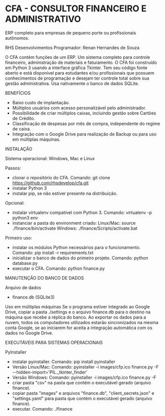 # CFA - CONSULTOR FINANCEIRO E ADMINISTRATIVO
ERP completo para empresas de pequeno porte ou profissionais autônomos.

RHS Desenvolvimentos
Programador: Renan Hernandes de Souza

O CFA contém funções de um ERP. Um sistema completo para controle financeiro, administração de materiais e faturamento.
O CFA foi construído em Python 3 usando a interface gráfica Tkinter. Tem seu código fonte aberto e está disponível para estudantes e/ou profissionais que possuem conhecimentos de programação e desejam ter controle total sobre sua gestão administrativa. Usa nativamente o banco de dados SQLite.


BENEFÍCIOS
- Baixo custo de implantação.
- Múltiplos usuários com acesso personalizável pelo administrador.
- Possibilidade de criar múltiplos caixas, incluindo gestão sobre Cartões de Crédito.
- Classificação de despesas por mês de compra, independente do regime de caixa.
- Integração com o Google Drive para realização de Backup ou para uso em múltiplas máquinas.


INSTALAÇÃO

Sistema operacional:
Windows, Mac e Linux

Passos:
- clonar o repositório do CFA. Comando: git clone https://github.com/rhsdevelop/cfa.git
- instalar Python 3
- instalar pip, se não estiver presente na distribuição.

Opcional:
- instalar virtualenv compatível com Python 3. Comando: virtualenv -p python3 env
- instanciar a pasta do environment criado:
Linux/Mac: source ./finance/bin/activate
Windows: ./finance/Scripts/activate.bat

Primeiro uso:
- instalar os módulos Python necessários para o funcionamento. Comando: pip install -r requirements.txt
- inicializar o banco de dados do primeiro projeto. Comando: python database.py
- executar o CFA. Comando: python finance.py


MANUTENÇÃO DO BANCO DE DADOS

Arquivo de dados
- finance.db (SQLite3)

Uso em múltiplas máquinas
Se o programa estiver integrado ao Google Drive, copiar a pasta ./settings e o arquivo finance.db para o destino na máquina que recebe a réplica do banco.
Ao exportar os dados para a nuvem, todos os computadores utilizados estarão sincronizados na mesma conta Google, se ao iniciarem for aceita a integração automática com os dados no Google Drive.


EXECUTÁVEIS PARA SISTEMAS OPERACIONAIS

PyInstaller
- instalar pyinstaller. Comando: pip install pyinstaller
- Versão Linux/Mac: Comando: pyinstaller -i images/cfp.ico finance.py -F --hidden-import='PIL._tkinter_finder'
- Versão Windows: Comando: pyinstaller -i images/cfp.ico finance.py -F
- criar pasta "csv" na pasta que contém o executável gerado (arquivo finance).
- copiar pasta "images" e arquivos "finance.db", "client_secrets.json" e "settings.yaml" para pasta que contém o executável gerado (arquivo finance).
- executar. Comando: ./finance
